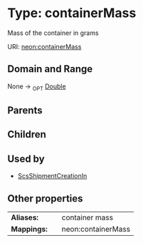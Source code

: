 
# Type: containerMass


Mass of the container in grams

URI: [neon:containerMass](https://data.neonscience.org/containerMass)


## Domain and Range

None ->  <sub>OPT</sub> [Double](types/Double.md)

## Parents


## Children


## Used by

 * [ScsShipmentCreationIn](ScsShipmentCreationIn.md)

## Other properties

|  |  |  |
| --- | --- | --- |
| **Aliases:** | | container mass |
| **Mappings:** | | neon:containerMass |


